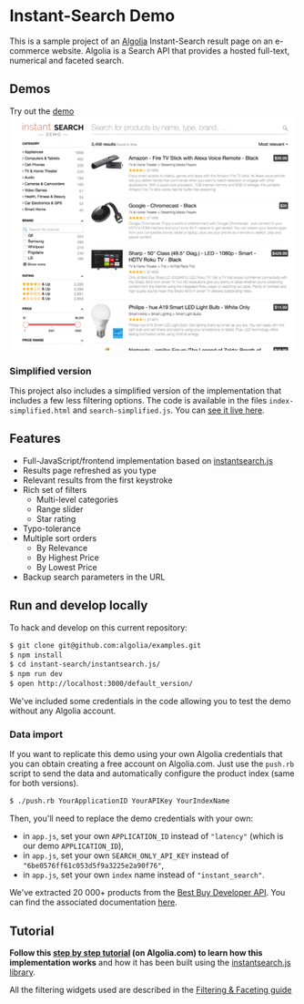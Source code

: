 Instant-Search Demo
====================

This is a sample project of an [Algolia](http://www.algolia.com) Instant-Search result page on an e-commerce website. Algolia is a Search API that provides a hosted full-text, numerical and faceted search.

## Demos
Try out the [demo](http://demos.algolia.com/instant-search-demo/)
![Instant search](screenshots/instant-search-default.gif)

### Simplified version
This project also includes a simplified version of the implementation that includes a few less filtering options.
The code is available in the files `index-simplified.html` and `search-simplified.js`. You can [see it live here](http://demos.algolia.com/instant-search-demo/index-simplified.html).

## Features
* Full-JavaScript/frontend implementation based on [instantsearch.js](https://community.algolia.com/instantsearch.js/)
* Results page refreshed as you type
* Relevant results from the first keystroke
* Rich set of filters
  * Multi-level categories
  * Range slider
  * Star rating
* Typo-tolerance
* Multiple sort orders
  * By Relevance
  * By Highest Price
  * By Lowest Price
* Backup search parameters in the URL

## Run and develop locally
To hack and develop on this current repository:

```sh
$ git clone git@github.com:algolia/examples.git
$ npm install
$ cd instant-search/instantsearch.js/
$ npm run dev
$ open http://localhost:3000/default_version/
```

We've included some credentials in the code allowing you to test the demo without any Algolia account.

### Data import
If you want to replicate this demo using your own Algolia credentials that you can obtain creating a free account on Algolia.com.
Just use the ```push.rb``` script to send the data and automatically configure the product index (same for both versions).

```sh
$ ./push.rb YourApplicationID YourAPIKey YourIndexName
```

Then, you'll need to replace the demo credentials with your own:
- in ```app.js```, set your own ```APPLICATION_ID``` instead of ```"latency"``` (which is our demo ```APPLICATION_ID```),
- in ```app.js```, set your own ```SEARCH_ONLY_API_KEY``` instead of ```"6be0576ff61c053d5f9a3225e2a90f76"```,
- in ```app.js```, set your own ```index``` name instead of ```"instant_search"```.


We've extracted 20 000+ products from the [Best Buy Developer API](https://developer.bestbuy.com). You can find the associated documentation [here](https://developer.bestbuy.com/documentation/products-api).

## Tutorial

**Follow this [step by step tutorial](https://www.algolia.com/doc/guides/search/filtering-faceting/instantsearchjs) (on Algolia.com) to learn how this implementation works** and how it has been built using the [instantsearch.js library](https://community.algolia.com/instantsearch.js/).

All the filtering widgets used are described in the [Filtering & Faceting guide](http://www.algolia.com/doc/guides/search/filtering-faceting/instantsearchjs)

